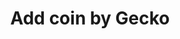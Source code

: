 ---
title: Add coin by Gecko
excerpt: >-
  adds a coin by its coingecko id.


  coingecko id the API ID of the coin in coingecko web page.


  please AWARE that the coingecko id is NOT the same as the symbol of the coin.


  ![screenshot](https://raw.githubusercontent.com/sentioxyz/docs/main/.gitbook/assets/coingecko_apiid.png)
api:
  file: bazel-binopenapiopenapiopenapiopenapi.swagger.json
  operationId: AddCoinByGecko
hidden: false
---
